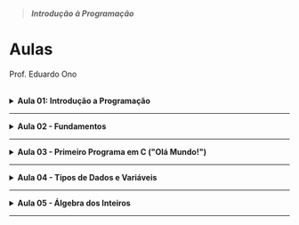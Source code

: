 > ##### Introdução à Programação

# Aulas

Prof. Eduardo Ono

<br>

<details id="aula-01">
  <summary>
    <strong>Aula 01: Introdução a Programação</strong>
  </summary>
  <section markdown="1">
  <hr>

  * ## Conceitos

    * [Overview](../conteudo/00-overview/)

  * ## Criando o Ambiente de Desenvolvimento

    * [Compilador GCC](../conteudo/01-ambiente-de-desenvolvimento/README.md#compilador-tdm-gcc)

    * [Editor Microsoft Visual Studio Code (VS Code)](../conteudo/01-ambiente-de-desenvolvimento/README.md#microsoft-visual-studio-code-vs-code)

  </section>
</details>

---

<details id="aula-02">
  <summary>
    <strong>Aula 02 - Fundamentos</strong>
  </summary>
  <section markdown="1">

* Algoritmos

* Programa de Computador

* Compilação

* Código executável

  </section>
</details>

---

<details id="aula-03">
  <summary>
    <strong>Aula 03 - Primeiro Programa em C ("Olá Mundo!")</strong>
  </summary>
  <section markdown="1">

* Programa "Olá mundo!"

* [Tabela ASCII](../conteudo/03-primeiro-programa-em-c/tabela-ascii.md)

  </section>
</details>

---

<details id="aula-04">
    <summary>
        <strong>Aula 04 - Tipos de Dados e Variáveis</strong>
    </summary>
    <section markdown="1">

* ### Tipos de Dados

  * Tipos de Dados em Linguagem C

  * Tamanho dos Tipos

  * Especificadores de Formatos

* ### Variáveis

    * Declaração de uma variável

    * Definição de uma variável

    </section>
</details>

---

<details id="aula-05">
  <summary>
    <strong>Aula 05 - Álgebra dos Inteiros</strong>
  </summary>
  <section markdown="1">
  <sup><hr></sup>

* ### Divisão de Inteiros

  * Programa `volume-esfera.c`

* ### Teorema da Divisão de Euclides

  * Resto de uma divisão inteira

  * Operador Módulo

* ### Exemplos

    * Programa `caixa-eletronico-01.c`

    * Programa `caixa-eletronico-02.c`

  </section>
</details>

---

<br>
